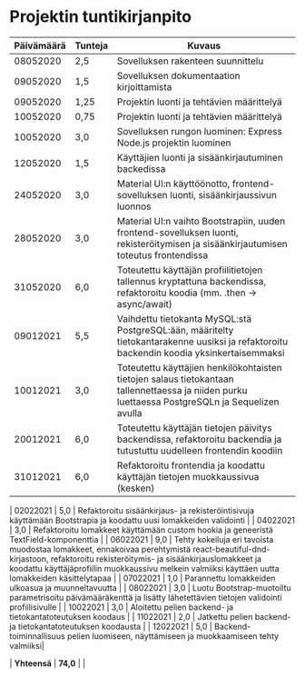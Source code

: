 # Projektin tuntikirjanpito

| Päivämäärä | Tunteja | Kuvaus |
| ---------- | ------- | ------ |
| 08052020 | 2,5 | Sovelluksen rakenteen suunnittelu |
| 09052020 | 1,5 | Sovelluksen dokumentaation kirjoittamista |
| 09052020 | 1,25 | Projektin luonti ja tehtävien määrittelyä |
| 10052020 | 0,75 | Projektin luonti ja tehtävien määrittelyä |
| 10052020 | 3,0 | Sovelluksen rungon luominen: Express Node.js projektin luominen |
| 12052020 | 1,5 | Käyttäjien luonti ja sisäänkirjautuminen backedissa |
| 24052020 | 3,0 | Material UI:n käyttöönotto, frontend-sovelluksen luonti, sisäänkirjaussivun luonnos |
| 28052020 | 3,0 | Material UI:n vaihto Bootstrapiin, uuden frontend-sovelluksen luonti, rekisteröitymisen ja sisäänkirjautumisen toteutus frontendissa |
| 31052020 | 6,0 | Toteutettu käyttäjän profiilitietojen tallennus kryptattuna backendissa, refaktoroitu koodia (mm. .then -> async/await) |
| 09012021 | 5,5 | Vaihdettu tietokanta MySQL:stä PostgreSQL:ään, määritelty tietokantarakenne uusiksi ja refaktoroitu backendin koodia yksinkertaisemmaksi |
| 10012021 | 3,0 | Toteutettu käyttäjien henkilökohtaisten tietojen salaus tietokantaan tallennettaessa ja niiden purku luettaessa PostgreSQLn ja Sequelizen avulla |
| 20012021 | 6,0 | Toteutettu käyttäjän tietojen päivitys backendissa, refaktoroitu backendia ja tutustuttu uudelleen frontendin koodiin |
| 31012021 | 6,0 | Refaktoroitu frontendia ja koodattu käyttäjän tietojen muokkaussivua (kesken) |

| 02022021 | 5,0 | Refaktoroitu sisäänkirjaus- ja rekisteröintisivuja käyttämään Bootstrapia ja koodattu uusi lomakkeiden validointi |
| 04022021 | 3,0 | Refaktoroitu lomakkeet käyttämään custom hookia ja geneeristä TextField-komponenttia |
| 06022021 | 9,0 | Tehty kokeiluja eri tavoista muodostaa lomakkeet, ennakoivaa perehtymistä react-beautiful-dnd-kirjastoon, refaktoroitu rekisteröitymis- ja sisäänkirjauslomakkeet ja koodattu käyttäjäprofiilin muokkaussivu melkein valmiiksi käyttäen uutta lomakkeiden käsittelytapaa |
| 07022021 | 1,0 | Parannettu lomakkeiden ulkoasua ja muunneltavuutta |
| 08022021 | 3,0 | Luotu Bootstrap-muotoiltu parametrisoitu päivämääräkenttä ja lisätty lähetettävien tietojen validointi profiilisivulle |
| 10022021 | 3,0 | Aloitettu pelien backend- ja tietokantatoteutuksen koodaus |
| 11022021 | 2,0 | Jatkettu pelien backend- ja tietokantatoteutuksen koodausta |
| 12022021 | 5,0 | Backend-toiminnallisuus pelien luomiseen, näyttämiseen ja muokkaamiseen tehty valmiiksi|


| **Yhteensä** | **74,0** | |

